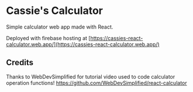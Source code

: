 # Cassie's Calculator

Simple calculator web app made with React.

Deployed with firebase hosting at [https://cassies-react-calculator.web.app/](https://cassies-react-calculator.web.app/)

## Credits

Thanks to WebDevSimplified for tutorial video used to code calculator operation functions! https://github.com/WebDevSimplified/react-calculator

